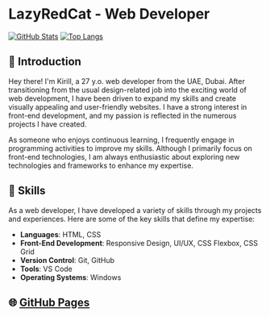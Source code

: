 # LazyRedCat - Web Developer

[![GitHub Stats](https://github-readme-stats.vercel.app/api?username=lazyredcat&show_icons=true&theme=radical&count_private=true)](https://github.com/lazyredcat)
[![Top Langs](https://github-readme-stats.vercel.app/api/top-langs/?username=lazyredcat&layout=compact&langs_count=8&theme=radical&hide=Makefile,SCSS,Shell)](https://github.com/lazyredcat)

## 👋 Introduction
Hey there! I'm Kirill, a 27 y.o. web developer from the UAE, Dubai. After transitioning from the usual design-related job into the exciting world of web development, I have been driven to expand my skills and create visually appealing and user-friendly websites. I have a strong interest in front-end development, and my passion is reflected in the numerous projects I have created.

As someone who enjoys continuous learning, I frequently engage in programming activities to improve my skills. Although I primarily focus on front-end technologies, I am always enthusiastic about exploring new technologies and frameworks to enhance my expertise.

## 💼 Skills
As a web developer, I have developed a variety of skills through my projects and experiences. Here are some of the key skills that define my expertise:

- **Languages**: HTML, CSS
- **Front-End Development**: Responsive Design, UI/UX, CSS Flexbox, CSS Grid
- **Version Control**: Git, GitHub
- **Tools**: VS Code
- **Operating Systems**: Windows

## 🌐 [GitHub Pages](https://lazyredcat.github.io/)

